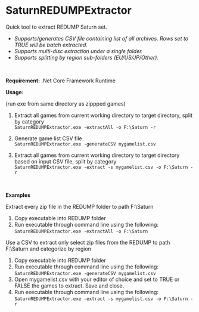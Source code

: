 # SaturnREDUMPExtractor
Quick tool to extract REDUMP Saturn set.

* *Supports/generates CSV file containing list of all archives. Rows set to TRUE will be batch extracted.*
* *Supports multi-disc extraction under a single folder.*
* *Supports splitting by region sub-folders (EU/US/JP/Other).*
<br/>

**Requirement:**
.Net Core Framework Runtime
<br/>

**Usage:**

(run exe from same directory as zippped games)

1. Extract all games from current working directory to target directory, split by category<br />
```SaturnREDUMPExtractor.exe -extractAll -o F:\Saturn -r```

2. Generate game list CSV file<br />
```SaturnREDUMPExtractor.exe -generateCSV mygamelist.csv```

3. Extract all games from current working directory to target directory based on input CSV file, split by category<br />
```SaturnREDUMPExtractor.exe -extract -s mygamelist.csv -o F:\Saturn -r```
<br/>

**Examples**

Extract every zip file in the REDUMP folder to path F:\Saturn
1. Copy executable into REDUMP folder
2. Run executable through command line using the following:<br/>
```SaturnREDUMPExtractor.exe -extractAll -o F:\Saturn```

Use a CSV to extract only select zip files from the REDUMP to path F:\Saturn and categorize by region
1. Copy executable into REDUMP folder
2. Run executable through command line using the following:<br/>
```SaturnREDUMPExtractor.exe -generateCSV mygamelist.csv```
3. Open mygamelist.csv with your editor of choice and set to TRUE or FALSE the games to extract. Save and close.
4. Run executable through command line using the following:<br/>
```SaturnREDUMPExtractor.exe -extract -s mygamelist.csv -o F:\Saturn -r```

